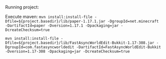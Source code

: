 Running project:

Execute maven:
`mvn install:install-file -Dfile=${project.basedir}/lib/paper-1.17.1.jar -DgroupId=net.minecraft -DartifactId=paper -Dversion=1.17.1 -Dpackaging=jar -DcreateChecksum=true`

`mvn install:install-file -Dfile=${project.basedir}/lib/FastAsyncWorldEdit-Bukkit-1.17-308.jar -DgroupId=com.fastasyncworldedit -DartifactId=FastAsyncWorldEdit-Bukkit -Dversion=1.17-308 -Dpackaging=jar -DcreateChecksum=true`
